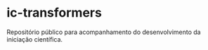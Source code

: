 # ic-transformers
Repositório público para acompanhamento do desenvolvimento da iniciação científica.
